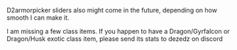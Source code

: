D2armorpicker sliders also might come in the future, depending on how smooth I can make it.

I am missing a few class items. If you happen to have a Dragon/Gyrfalcon or Dragon/Husk exotic class item, please send its stats to dezedz on discord